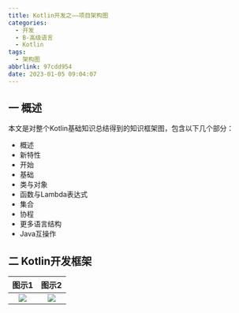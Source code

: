 ```yaml
---
title: Kotlin开发之——项目架构图
categories:
  - 开发
  - B-高级语言
  - Kotlin
tags:
  - 架构图
abbrlink: 97cdd954
date: 2023-01-05 09:04:07
---
```

## 一 概述

本文是对整个Kotlin基础知识总结得到的知识框架图，包含以下几个部分：

* 概述
* 新特性
* 开始
* 基础
* 类与对象
* 函数与Lambda表达式
* 集合
* 协程
* 更多语言结构
* Java互操作

<!--more-->

## 二 Kotlin开发框架

| 图示1  | 图示2 |
| :----: | :---: |
| ![][1] | ![][2] |



[1]:https://cdn.staticaly.com/gh/PGzxc/CDN/master/blog-kotlin/kotlin-all-xmind-struct-1.png
[2]:https://cdn.staticaly.com/gh/PGzxc/CDN/master/blog-kotlin/kotlin-all-xmind-struct-2.png